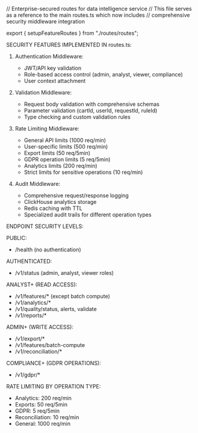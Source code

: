 // Enterprise-secured routes for data intelligence service
// This file serves as a reference to the main routes.ts which now includes
// comprehensive security middleware integration

export { setupFeatureRoutes } from "./routes/routes";

SECURITY FEATURES IMPLEMENTED IN routes.ts:

1.  Authentication Middleware:

    - JWT/API key validation
    - Role-based access control (admin, analyst, viewer, compliance)
    - User context attachment

2.  Validation Middleware:

    - Request body validation with comprehensive schemas
    - Parameter validation (cartId, userId, requestId, ruleId)
    - Type checking and custom validation rules

3.  Rate Limiting Middleware:

    - General API limits (1000 req/min)
    - User-specific limits (500 req/min)
    - Export limits (50 req/5min)
    - GDPR operation limits (5 req/5min)
    - Analytics limits (200 req/min)
    - Strict limits for sensitive operations (10 req/min)

4.  Audit Middleware:
    - Comprehensive request/response logging
    - ClickHouse analytics storage
    - Redis caching with TTL
    - Specialized audit trails for different operation types

ENDPOINT SECURITY LEVELS:

PUBLIC:

- /health (no authentication)

AUTHENTICATED:

- /v1/status (admin, analyst, viewer roles)

ANALYST+ (READ ACCESS):

- /v1/features/\* (except batch compute)
- /v1/analytics/\*
- /v1/quality/status, alerts, validate
- /v1/reports/\*

ADMIN+ (WRITE ACCESS):

- /v1/export/\*
- /v1/features/batch-compute
- /v1/reconciliation/\*

COMPLIANCE+ (GDPR OPERATIONS):

- /v1/gdpr/\*

RATE LIMITING BY OPERATION TYPE:

- Analytics: 200 req/min
- Exports: 50 req/5min
- GDPR: 5 req/5min
- Reconciliation: 10 req/min
- General: 1000 req/min
